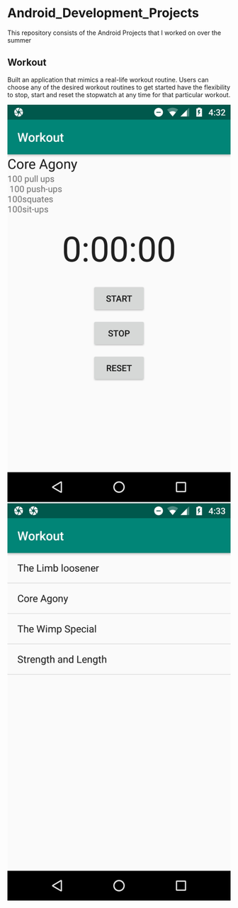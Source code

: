 # Android_Development_Projects
This repository consists of the Android Projects that I worked on over the summer

## Workout 

Built an application that mimics a real-life workout routine. Users can choose any of the desired workout
routines to get started have the flexibility to stop, start and reset the stopwatch at any time for that particular workout.

  ![workout_app_screenshot1](https://github.com/prg007/Android_Development_Projects/blob/master/Android_Project_Screenshots/Screenshot_2019-12-26_043255.jpg)
  ![workout_app_screenshot1](https://github.com/prg007/Android_Development_Projects/blob/master/Android_Project_Screenshots/Screenshot_2019-12-26_043335.jpg)

